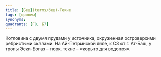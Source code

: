 ```yaml
---
title: [Беш](terms/беш)-Текне
tags: [ороним]
synonyms:
quadrants: [Г8, Б7]
---
```


Котловина с двумя прудами у источника, окруженная островерхими ребристыми
скалами. На Ай-Петринской яйле, к СЗ от г. Ат-Баш, у тропы Эски-Богаз – тюрк.
текне – «корыто для водопоя».

